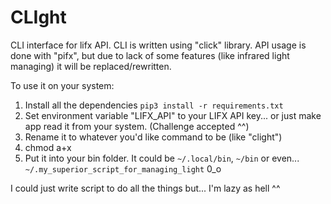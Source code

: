 # CLIght
CLI interface for lifx API. CLI is written using "click" library. API usage is done with "pifx", but due to lack of some features (like infrared light managing) it will be replaced/rewritten.

To use it on your system:
  1. Install all the dependencies `pip3 install -r requirements.txt`
  2. Set environment variable "LIFX_API" to your LIFX API key... 
   or just make app read it from your system. (Challenge accepted ^^)
  3. Rename it to whatever you'd like command to be (like "clight")
  4. chmod a+x <filename>
  5. Put it into your bin folder. It could be `~/.local/bin`, `~/bin` or even... `~/.my_superior_script_for_managing_light` 0_o
  
I could just write script to do all the things but... I'm lazy as hell ^^
